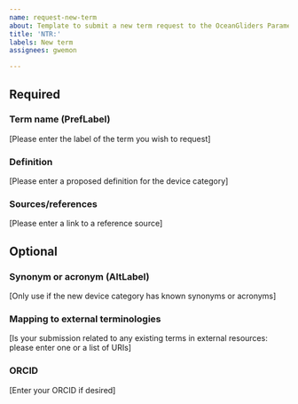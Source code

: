 ```yaml
---
name: request-new-term
about: Template to submit a new term request to the OceanGliders Parameter Usage Vocabulary (OG1)
title: 'NTR:'
labels: New term
assignees: gwemon

---
```


## Required
### Term name (PrefLabel)
[Please enter the label of the term you wish to request]
### Definition
[Please enter a proposed definition for the device category] 
### Sources/references
[Please enter a link to a reference source]

## Optional
### Synonym or acronym (AltLabel)
[Only use if the new device category has known synonyms or acronyms]
### Mapping to external terminologies
[Is your submission related to any existing terms in external resources: please enter one or a list of URIs]
### ORCID
[Enter your ORCID if desired]
